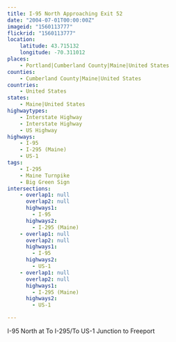 ```yaml
---
title: I-95 North Approaching Exit 52
date: "2004-07-01T00:00:00Z"
imageid: "1560113777"
flickrid: "1560113777"
location:
    latitude: 43.715132
    longitude: -70.311012
places:
    - Portland|Cumberland County|Maine|United States
counties:
    - Cumberland County|Maine|United States
countries:
    - United States
states:
    - Maine|United States
highwaytypes:
    - Interstate Highway
    - Interstate Highway
    - US Highway
highways:
    - I-95
    - I-295 (Maine)
    - US-1
tags:
    - I-295
    - Maine Turnpike
    - Big Green Sign
intersections:
    - overlap1: null
      overlap2: null
      highways1:
        - I-95
      highways2:
        - I-295 (Maine)
    - overlap1: null
      overlap2: null
      highways1:
        - I-95
      highways2:
        - US-1
    - overlap1: null
      overlap2: null
      highways1:
        - I-295 (Maine)
      highways2:
        - US-1

---
```

I-95 North at To I-295/To US-1 Junction to Freeport